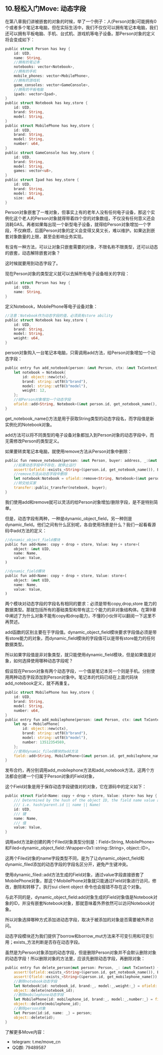 ## 10.轻松入门Move: 动态字段

在第八章我们讲被嵌套的对象的时候，举了一个例子：人(Person对象)可能拥有0个或者多个笔记本电脑，但在实际生活中，我们不仅仅可以拥有笔记本电脑，我们还可以拥有平板电脑、手机、台式机、游戏机等电子设备。那Person对象的定义将会变成如下：

```rust
public struct Person has key {
    id: UID,
    name: String,
    //拥有的笔记本
    notebooks: vector<Notebook>,
    //拥有的手机
    mobile_phones: vector<MobilePhone>,
    //拥有的游戏机
    game_consoles: vector<GameConsole>,
    //拥有的平板电脑
    ipads: vector<Ipad>,
}
public struct Notebook has key,store {
    id: UID,
    brand: String,
    model: String,
}
public struct MobilePhone has key,store {
    id: UID,
    brand: String,
    model: String,
    number: u64,
}
public struct GameConsole has key,store {
    id: UID,
    brand: String,
    model: String,
    games: vector<u8>,
}
public struct Ipad has key,store {
    id: UID,
    brand: String,
    model: String,
    size: u64,
}
```

Person对象嵌套了一堆对象，但事实上有的老年人没有任何电子设备，那这个实例化这个老人的Person对象就得带着四个空的对象数组，不仅没有任何意义还会消耗GAS。再者如果每出现一个新型电子设备，就得给Person对象增加一个字段，不仅麻烦，后面Person对象的定义会变得又臭又长，难以维护。如果达到嵌套对象数量的上限，甚至会影响业务实现。

有没有一种方法，可以让对象只嵌套需要的对象，不限名称不限类型，还可以动态的嵌套，动态解除嵌套对象？

这时候就要用到动态字段了。

现在Person对象的类型定义就可以去掉所有电子设备相关的字段：

```rust
public struct Person has key {
    id: UID,
    name: String,
}
```

定义Notebook，MobilePhone等电子设备对象：

```rust
//注意：Notebook作为动态字段的值，必须具有store ability
public struct Notebook has key,store {
    id: UID,
    brand: String,
    model: String,
    weight: u64,
}
```

person对象购入一台笔记本电脑，只需调用add方法，给Person对象增加一个动态字段：

```rust
public entry fun add_notebook(person: &mut Person, ctx: &mut TxContext) {
    let notebook = Notebook{
        id: object::new(ctx),
        brand: string::utf8(b"brand"),
        model: string::utf8(b"model"),
        weight: 12,
    };
    //给Person对象增加一个动态字段
    ofield::add<String, Notebook>(&mut person.id, get_notebook_name(), notebook);
}
```

get_notebook_name()方法是用于获取String类型的动态字段名，而字段值是新实例化的Notebook对象。

add方法可以将不同类型的电子设备对象都加入到Person对象的动态字段中，而无需修改Person的类型定义。



如果要转卖笔记本电脑，就使用remove方法从Person对象中删除：

```rust
public fun remove_notebook(person: &mut Person, buyer: address, _:&mut TxContext) {
    //如果动态字段中不存在，就停止运行
    assert!(ofield::exists_<String>(&person.id, get_notebook_name()), ENotExsitsInOfiled);
	//remove方法从动态字段中删除
    let notebook:Notebook = ofield::remove<String, Notebook>(&mut person.id, get_notebook_name());
	//转交给买家
    transfer::public_transfer(notebook, buyer);
}
```

我们使用add和remove就可以灵活的给Person对象增加/删除字段，是不是特别简单。

但是，动态字段有两种，一种是dynamic_object_field，另一种则是dynamic_field。他们之间有什么区别呢，各自使用场景是什么？我们一起看看源码中add方法的定义：

```rust
//dynamic_object_field模块
public fun add<Name: copy + drop + store, Value: key + store>(
    object: &mut UID,
    name: Name,
    value: Value,
) 
```

```rust
//dynamic_field模块
public fun add<Name: copy + drop + store, Value: store>(
    object: &mut UID,
    name: Name,
    value: Value,
) 
```

两个模块对动态字段的字段名有相同的要求：必须是带有copy,drop,store 能力的数据类型。那就包括所有的基础类型和带有这三个能力的非对象结构体。在第9章中阐述了为什么对象不能有copy和drop能力，不懂的小伙伴可以翻阅一下这里不再赘述。

add函数的区别主要在于字段值。dynamic_object_field模块要求字段值必须是带有store能力的对象，而dynamic_field模块的字段值可以是带有store能力的任何数据类型。

所以如果字段值是非对象类型，就只能使用dynamic_field模块，但是如果值是对象，如何选择使用哪种动态字段呢？

假设现在Person对象有两个动态字段，一个值是笔记本另一个则是手机。分别使用两种动态字段添加到Person对象中。笔记本的代码已经在上面代码块add_notebook定义，就不再重复。

```rust
public struct MobilePhone has key,store {
    id: UID,
    brand: String,
    model: String,
    number: u64,
}
public entry fun add_mobilephone(person: &mut Person, ctx: &mut TxContext) {
    let mp = MobilePhone{
        id: object::new(ctx),
        brand: string::utf8(b"brand"),
        model: string::utf8(b"model"),
        number: 13512354569,
    };
    //使用dynamic_filed模块的add方法
    field::add<String, MobilePhone>(&mut person.id, get_mobilephone_name(), mp);
}
```

发布合约，再分别调用add_mobilephone方法和add_notebook方法，这两个方法都会创建一个归属于Person对象的Field对象，

这个Field对象是用于保存动态字段键值对的对象，它在源码中的定义如下：

```rust
public struct Field<Name: copy + drop + store, Value: store> has key {
    /// Determined by the hash of the object ID, the field name value and it's type,
    /// i.e. hash(parent.id || name || Name)
    id: UID,
    /// 键
    name: Name,
    /// 值
    value: Value,
}
```

调用add方法新创建的两个Filed对象类型分别是：Field\<String, MobilePhone\>和Filed\<dynamic_object_field::Wrapper\<0x1::string::String>, object::ID\>。

这两个Filed对象的name字段类型不同，是为了让dynamic_object_field和dynamic_filed添加的动态字段的字段名区分开，避免产生键冲突。

使用dynamic_filed::add方法生成的Field对象，通过value字段直接嵌套了MobilePhone对象，那这个MobilePhone对象就只能通过Field对象进行访问，修改，删除和转移了。执行sui client object 命令也会报错不存在这个对象。

与此不同的是，dynamic_object_field:add对象生成的Field对象值是Notebook对象的ID，并没有嵌套Notebook对象，那就意味着外界依然可以访问Notebook对象。

所以对象选择哪种方式添加进动态字段，取决于被添加的对象是否需要被外界访问。



动态字段模块还为我们提供了borrow和borrow_mut方法来不可变引用和可变引用；exists_方法判断是否存在动态字段。

虽然是为Person对象添加的动态字段，但是删除Person对象并不会默认删除对象的动态字段！所以删除对象的方法里，应该先删除动态字段，再删除对象：

```rust
public entry fun delete_person(mut person: Person, _: &mut TxContext) {
    assert!(ofield::exists_<String>(&person.id, get_notebook_name()), ENotExsitsInOfiled);
    assert!(field::exists_<String>(&person.id, get_mobilephone_name()), ENotExsitsInOfiled);
	//删除notebook动态字段
    let Notebook{id: notebook_id, brand:_, model:_,weight:_} = ofield::remove<String, Notebook>(&mut person.id, get_notebook_name());
    object::delete(notebook_id);
	//删除mobilephone动态字段
    let MobilePhone{id: mobilephone_id, brand:_, model:_,number:_} = field::remove<String, MobilePhone>(&mut person.id, get_notebook_name());
    object::delete(mobilephone_id);
	//删除person对象
    let Person{id:id, name: _} = person;
    object::delete(id);
}
```



了解更多Move内容：

- telegram: t.me/move_cn
- QQ群: 79489587







